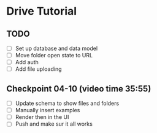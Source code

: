 # Drive Tutorial

## TODO

- [ ] Set up database and data model
- [ ] Move folder open state to URL
- [ ] Add auth
- [ ] Add file uploading

## Checkpoint 04-10 (video time 35:55)

- [ ] Update schema to show files and folders
- [ ] Manually insert examples
- [ ] Render then in the UI
- [ ] Push and make sur it all works
